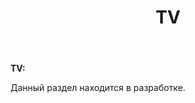 ﻿---
layout: post-ea

title: TV
meta: TV
logo: tv.svg
order: 3

category: projects

lang: pt
ref: tv
---

**TV:**

Данный раздел находится в разработке.
